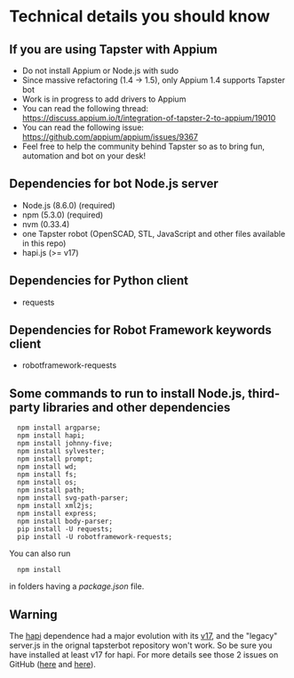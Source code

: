 # Technical details you should know

## If you are using Tapster with Appium
- Do not install Appium or Node.js with sudo
- Since massive refactoring (1.4 -> 1.5), only Appium 1.4 supports Tapster bot
- Work is in progress to add drivers to Appium
- You can read the following thread: https://discuss.appium.io/t/integration-of-tapster-2-to-appium/19010
- You can read the following issue: https://github.com/appium/appium/issues/9367
- Feel free to help the community behind Tapster so as to bring fun, automation and bot on your desk!

## Dependencies for bot Node.js server
- Node.js (8.6.0) (required)
- npm (5.3.0) (required)
- nvm (0.33.4)
- one Tapster robot (OpenSCAD, STL, JavaScript and other files available in this repo)
- hapi.js (>= v17)

## Dependencies for Python client
 - requests

## Dependencies for Robot Framework keywords client
 - robotframework-requests

## Some commands to run to install Node.js, third-party libraries and other dependencies
```shell
  npm install argparse;
  npm install hapi;
  npm install johnny-five;
  npm install sylvester;
  npm install prompt;
  npm install wd;
  npm install fs;
  npm install os;
  npm install path;
  npm install svg-path-parser;
  npm install xml2js;
  npm install express;
  npm install body-parser;
  pip install -U requests;
  pip install -U robotframework-requests;
```
You can also run
```shell
  npm install
```
in folders having a _package.json_ file.

## Warning
The [hapi](https://hapijs.com/ "Go to hapi") dependence had a major evolution with its [v17](https://github.com/hapijs/hapi/issues/3658 "Breaking changes"), and the "legacy" server.js in the orignal tapsterbot repository won't work.
So be sure you have installed at least v17 for hapi. For more details see those 2 issues on GitHub ([here](https://github.com/hapijs/discuss/issues/567) and [here](https://github.com/hapijs/hapi/issues/3697)).
